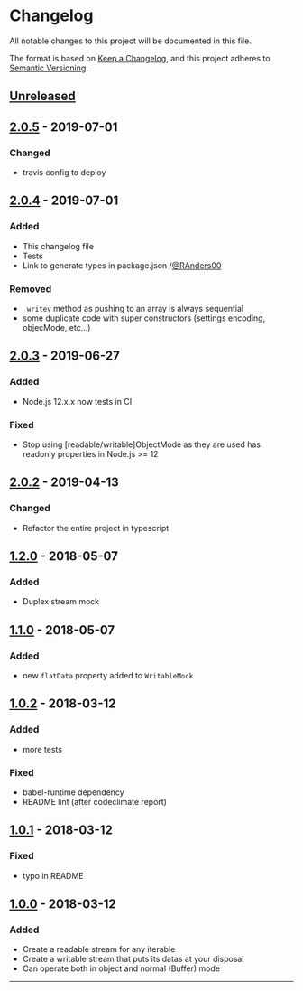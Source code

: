 # Changelog
All notable changes to this project will be documented in this file.

The format is based on [Keep a Changelog](https://keepachangelog.com/en/1.0.0/), and this project adheres to [Semantic Versioning](https://semver.org/spec/v2.0.0.html).

## [Unreleased]

## [2.0.5] - 2019-07-01
### Changed
- travis config to deploy

## [2.0.4] - 2019-07-01
### Added
- This changelog file
- Tests
- Link to generate types in package.json /[@RAnders00](https://github.com/RAnders00)

### Removed
- `_writev` method as pushing to an array is always sequential
- some duplicate code with super constructors (settings encoding, objecMode, etc...)

## [2.0.3] - 2019-06-27
### Added
- Node.js 12.x.x now tests in CI

### Fixed
- Stop using \[readable/writable\]ObjectMode as they are used has readonly properties in Node.js >= 12

## [2.0.2] - 2019-04-13
### Changed
- Refactor the entire project in typescript

## [1.2.0] - 2018-05-07
### Added
- Duplex stream mock

## [1.1.0] - 2018-05-07
### Added
- new `flatData` property added to `WritableMock`

## [1.0.2] - 2018-03-12
### Added
- more tests

### Fixed
- babel-runtime dependency
- README lint (after codeclimate report)

## [1.0.1] - 2018-03-12
### Fixed
- typo in README

## [1.0.0] - 2018-03-12
### Added
- Create a readable stream for any iterable
- Create a writable stream that puts its datas at your disposal
- Can operate both in object and normal (Buffer) mode

__________________________________________________________________________________________

[Unreleased]: https://github.com/b4nst/stream-mock/compare/v2.0.5...HEAD
[2.0.5]: https://github.com/b4nst/stream-mock/compare/v2.0.4...v2.0.5
[2.0.4]: https://github.com/b4nst/stream-mock/compare/v2.0.3...v2.0.4
[2.0.3]: https://github.com/b4nst/stream-mock/compare/v2.0.2...v2.0.3
[2.0.2]: https://github.com/b4nst/stream-mock/compare/v1.2.0...v2.0.2
[1.2.0]: https://github.com/b4nst/stream-mock/compare/v1.1.0...v1.2.0
[1.1.0]: https://github.com/b4nst/stream-mock/compare/v1.0.2...v1.1.0
[1.0.2]: https://github.com/b4nst/stream-mock/compare/v1.0.1...v1.0.2
[1.0.1]: https://github.com/b4nst/stream-mock/compare/v1.0.0...v1.0.1
[1.0.0]: https://github.com/b4nst/stream-mock/releases/tag/v1.0.0
